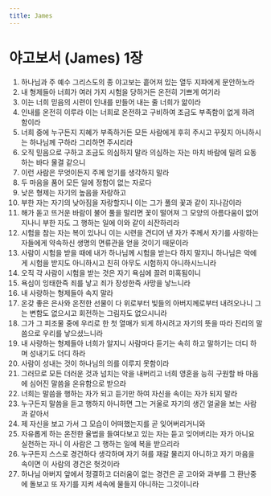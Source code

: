 ```yaml
---
title: James
---
```


# 야고보서 (James) 1장
1. 하나님과 주 예수 그리스도의 종 야고보는 흩어져 있는 열두 지파에게 문안하노라
1. 내 형제들아 너희가 여러 가지 시험을 당하거든 온전히 기쁘게 여기라
1. 이는 너희 믿음의 시련이 인내를 만들어 내는 줄 너희가 앎이라
1. 인내를 온전히 이루라 이는 너희로 온전하고 구비하여 조금도 부족함이 없게 하려 함이라
1. 너희 중에 누구든지 지혜가 부족하거든 모든 사람에게 후히 주시고 꾸짖지 아니하시는 하나님께 구하라 그리하면 주시리라
1. 오직 믿음으로 구하고 조금도 의심하지 말라 의심하는 자는 마치 바람에 밀려 요동하는 바다 물결 같으니
1. 이런 사람은 무엇이든지 주께 얻기를 생각하지 말라
1. 두 마음을 품어 모든 일에 정함이 없는 자로다
1. 낮은 형제는 자기의 높음을 자랑하고
1. 부한 자는 자기의 낮아짐을 자랑할지니 이는 그가 풀의 꽃과 같이 지나감이라
1. 해가 돋고 뜨거운 바람이 불어 풀을 말리면 꽃이 떨어져 그 모양의 아름다움이 없어지나니 부한 자도 그 행하는 일에 이와 같이 쇠잔하리라
1. 시험을 참는 자는 복이 있나니 이는 시련을 견디어 낸 자가 주께서 자기를 사랑하는 자들에게 약속하신 생명의 면류관을 얻을 것이기 때문이라
1. 사람이 시험을 받을 때에 내가 하나님께 시험을 받는다 하지 말지니 하나님은 악에게 시험을 받지도 아니하시고 친히 아무도 시험하지 아니하시느니라
1. 오직 각 사람이 시험을 받는 것은 자기 욕심에 끌려 미혹됨이니
1. 욕심이 잉태한즉 죄를 낳고 죄가 장성한즉 사망을 낳느니라
1. 내 사랑하는 형제들아 속지 말라
1. 온갖 좋은 은사와 온전한 선물이 다 위로부터 빛들의 아버지께로부터 내려오나니 그는 변함도 없으시고 회전하는 그림자도 없으시니라
1. 그가 그 피조물 중에 우리로 한 첫 열매가 되게 하시려고 자기의 뜻을 따라 진리의 말씀으로 우리를 낳으셨느니라
1. 내 사랑하는 형제들아 너희가 알지니 사람마다 듣기는 속히 하고 말하기는 더디 하며 성내기도 더디 하라
1. 사람이 성내는 것이 하나님의 의를 이루지 못함이라
1. 그러므로 모든 더러운 것과 넘치는 악을 내버리고 너희 영혼을 능히 구원할 바 마음에 심어진 말씀을 온유함으로 받으라
1. 너희는 말씀을 행하는 자가 되고 듣기만 하여 자신을 속이는 자가 되지 말라
1. 누구든지 말씀을 듣고 행하지 아니하면 그는 거울로 자기의 생긴 얼굴을 보는 사람과 같아서
1. 제 자신을 보고 가서 그 모습이 어떠했는지를 곧 잊어버리거니와
1. 자유롭게 하는 온전한 율법을 들여다보고 있는 자는 듣고 잊어버리는 자가 아니요 실천하는 자니 이 사람은 그 행하는 일에 복을 받으리라
1. 누구든지 스스로 경건하다 생각하며 자기 혀를 재갈 물리지 아니하고 자기 마음을 속이면 이 사람의 경건은 헛것이라
1. 하나님 아버지 앞에서 정결하고 더러움이 없는 경건은 곧 고아와 과부를 그 환난중에 돌보고 또 자기를 지켜 세속에 물들지 아니하는 그것이니라